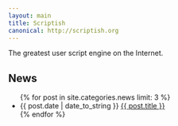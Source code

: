 ```yaml
---
layout: main
title: Scriptish
canonical: http://scriptish.org
---
```


The greatest user script engine on the Internet.

## News

<ul class="posts">
{% for post in site.categories.news limit: 3 %}
  <li>
    <span>{{ post.date | date_to_string }}</span>
    <a title="{{ post.title }}" href="{{ post.url }}">{{ post.title }}</a>
  </li>
{% endfor %}
</ul>

